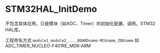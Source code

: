 # STM32HAL_InitDemo
不包含具体应用，只是模块（如ADC、Timer）的初始化配置、调用。STM32 HAL库。

工程命名方式
`module1_module2_..._BOARDname-MCUname_IDEname`
如ADC_TIMER_NUCLEO-F401RE_MDK-ARM